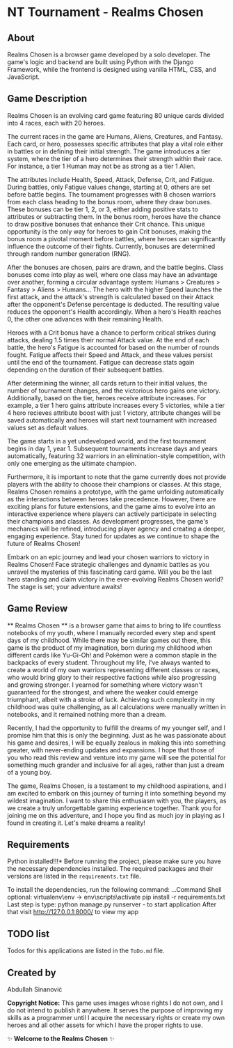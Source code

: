 # NT Tournament - Realms Chosen

## About

Realms Chosen is a browser game developed by a solo developer. The game's logic and backend are built using Python with the Django Framework, while the frontend is designed using vanilla HTML, CSS, and JavaScript.

## Game Description
Realms Chosen is an evolving card game featuring 80 unique cards divided into 4 races, each with 20 heroes.

The current races in the game are Humans, Aliens, Creatures, and Fantasy. Each card, or hero, possesses specific attributes that play a vital role either in battles or in defining their initial strength. The game introduces a tier system, where the tier of a hero determines their strength within their race. For instance, a tier 1 Human may not be as strong as a tier 1 Alien.

The attributes include Health, Speed, Attack, Defense, Crit, and Fatigue. During battles, only Fatigue values change, starting at 0, others are set before battle begins. The tournament progresses with 8 chosen warriors from each class heading to the bonus room, where they draw bonuses. These bonuses can be tier 1, 2, or 3, either adding positive stats to attributes or subtracting them. In the bonus room, heroes have the chance to draw positive bonuses that enhance their Crit chance. This unique opportunity is the only way for heroes to gain Crit bonuses, making the bonus room a pivotal moment before battles, where heroes can significantly influence the outcome of their fights. Currently, bonuses are determined through random number generation (RNG).

After the bonuses are chosen, pairs are drawn, and the battle begins. Class bonuses come into play as well, where one class may have an advantage over another, forming a circular advantage system: Humans > Creatures > Fantasy > Aliens > Humans... The hero with the higher Speed launches the first attack, and the attack's strength is calculated based on their Attack after the opponent's Defense percentage is deducted. The resulting value reduces the opponent's Health accordingly. When a hero's Health reaches 0, the other one advances with their remaining Health.

Heroes with a Crit bonus have a chance to perform critical strikes during attacks, dealing 1.5 times their normal Attack value. At the end of each battle, the hero's Fatigue is accounted for based on the number of rounds fought. Fatigue affects their Speed and Attack, and these values persist until the end of the tournament. Fatigue can decrease stats again depending on the duration of their subsequent battles.

After determining the winner, all cards return to their initial values, the number of tournament changes, and the victorious hero gains one victory. Additionally, based on the tier, heroes receive attribute increases. For example, a tier 1 hero gains attribute increases every 5 victories, while a tier 4 hero recieves attribute boost with just 1 victory, attribute changes will be saved automatically and heroes will start next tournament with increased values set as default values.

The game starts in a yet undeveloped world, and the first tournament begins in day 1, year 1. Subsequent tournaments increase days and years automatically, featuring 32 warriors in an elimination-style competition, with only one emerging as the ultimate champion.

Furthermore, it is important to note that the game currently does not provide players with the ability to choose their champions or classes. At this stage, Realms Chosen remains a prototype, with the game unfolding automatically as the interactions between heroes take precedence. However, there are exciting plans for future extensions, and the game aims to evolve into an interactive experience where players can actively participate in selecting their champions and classes. As development progresses, the game's mechanics will be refined, introducing player agency and creating a deeper, engaging experience. Stay tuned for updates as we continue to shape the future of Realms Chosen!

Embark on an epic journey and lead your chosen warriors to victory in Realms Chosen! Face strategic challenges and dynamic battles as you unravel the mysteries of this fascinating card game. Will you be the last hero standing and claim victory in the ever-evolving Realms Chosen world? The stage is set; your adventure awaits!

## Game Review
** Realms Chosen ** is a browser game that aims to bring to life countless notebooks of my youth, where I manually recorded every step and spent days of my childhood. While there may be similar games out there, this game is the product of my imagination, born during my childhood when different cards like Yu-Gi-Oh! and Pokémon were a common staple in the backpacks of every student.
Throughout my life, I've always wanted to create a world of my own warriors representing different classes or races, who would bring glory to their respective factions while also progressing and growing stronger. I yearned for something where victory wasn't guaranteed for the strongest, and where the weaker could emerge triumphant, albeit with a stroke of luck. Achieving such complexity in my childhood was quite challenging, as all calculations were manually written in notebooks, and it remained nothing more than a dream.

Recently, I had the opportunity to fulfill the dreams of my younger self, and I promise him that this is only the beginning. Just as he was passionate about his game and desires, I will be equally zealous in making this into something greater, with never-ending updates and expansions. I hope that those of you who read this review and venture into my game will see the potential for something much grander and inclusive for all ages, rather than just a dream of a young boy.

The game, Realms Chosen, is a testament to my childhood aspirations, and I am excited to embark on this journey of turning it into something beyond my wildest imagination. I want to share this enthusiasm with you, the players, as we create a truly unforgettable gaming experience together. Thank you for joining me on this adventure, and I hope you find as much joy in playing as I found in creating it. Let's make dreams a reality!

## Requirements
Python installed!!!*
Before running the project, please make sure you have the necessary dependencies installed. The required packages and their versions are listed in the `requirements.txt` file.

To install the dependencies, run the following command:
...Command  Shell
optional: virtualenv\env  ->  env\scripts\activate
pip install -r requirements.txt
Last step is type: python manage.py runserver - to start application
After that visit http://127.0.0.1:8000/ to view my app

## TODO list
Todos for this applications are listed in the `ToDo.md` file.

## Created by
Abdullah Sinanović

**Copyright Notice:**
This game uses images whose rights I do not own, and I do not intend to publish it anywhere. It serves the purpose of improving my skills as a programmer until I acquire the necessary rights or create my own heroes and all other assets for which I have the proper rights to use.

:sparkles: **Welcome to the Realms Chosen** :sparkles:
